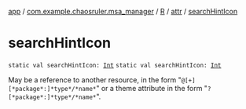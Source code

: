 [app](../../../index.md) / [com.example.chaosruler.msa_manager](../../index.md) / [R](../index.md) / [attr](index.md) / [searchHintIcon](.)

# searchHintIcon

`static val searchHintIcon: `[`Int`](https://kotlinlang.org/api/latest/jvm/stdlib/kotlin/-int/index.html)
`static val searchHintIcon: `[`Int`](https://kotlinlang.org/api/latest/jvm/stdlib/kotlin/-int/index.html)

May be a reference to another resource, in the form "`@[+][*package*:]*type*/*name*`" or a theme attribute in the form "`?[*package*:]*type*/*name*`".

